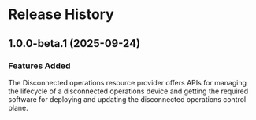 # Release History

## 1.0.0-beta.1 (2025-09-24)

### Features Added
The Disconnected operations resource provider offers APIs for managing the lifecycle of a disconnected operations device and getting the required software for deploying and updating the disconnected operations control plane.
